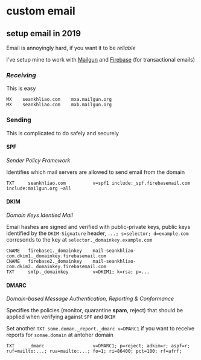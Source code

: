 # custom email

## setup email in 2019

Email is annoyingly hard,
if you want it to be _reliable_

I've setup mine to work with [Mailgun](https://www.mailgun.com/)
and [Firebase](https://firebase.google.com/) (for transactional emails)

### _Receiving_

This is easy

```
MX    seankhliao.com    mxa.mailgun.org
MX    seankhliao.com    mxb.mailgun.org
```

### Sending

This is complicated to do safely and securely

#### SPF

_Sender Policy Framework_

Identifies which mail servers are allowed to send email from the domain

```
TXT     seankhliao.com          v=spf1 include:_spf.firebasemail.com include:mailgun.org ~all
```

#### DKIM

_Domain Keys Identied Mail_

Email hashes are signed and verified with public-private keys,
public keys identified by the `DKIM-Signature` header,
`...; s=selector; d=example.com` corresonds to the key at `selector._domainkey.example.com`

```
CNAME   firebase1._domainkey    mail-seankhliao-com.dkim1._domainkey.firebasemail.com
CNAME   firebase2._domainkey    mail-seankhliao-com.dkim2._domainkey.firebasemail.com
TXT     smtp._domainkey         v=DKIM1; k=rsa; p=...
```

#### DMARC

_Domain-based Message Authentication, Reporting & Conformance_

Specifies the policies (monitor, quarantine **spam**, reject) that should be applied when verifying against `SPF` and `DKIM`

Set another `TXT some.doman._report._dmarc v=DMARC1` if you want to receive reports for `somae.domain` at antoher domain

```
TXT     _dmarc                  v=DMARC1; p=reject; adkim=r; aspf=r; ruf=mailto:...; rua=mailto:...; fo=1; ri=86400; pct=100; rf=afrf;
```
